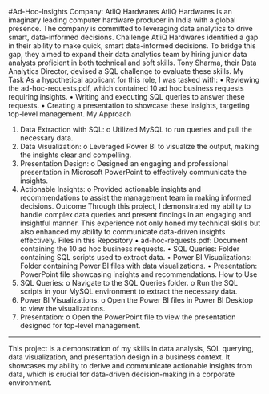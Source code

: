 #Ad-Hoc-Insights
Company: AtliQ Hardwares
AtliQ Hardwares is an imaginary leading computer hardware producer in India with a global presence. The company is committed to leveraging data analytics to drive smart, data-informed decisions.
Challenge
AtliQ Hardwares identified a gap in their ability to make quick, smart data-informed decisions. To bridge this gap, they aimed to expand their data analytics team by hiring junior data analysts proficient in both technical and soft skills. Tony Sharma, their Data Analytics Director, devised a SQL challenge to evaluate these skills.
My Task
As a hypothetical applicant for this role, I was tasked with:
•	Reviewing the ad-hoc-requests.pdf, which contained 10 ad hoc business requests requiring insights.
•	Writing and executing SQL queries to answer these requests.
•	Creating a presentation to showcase these insights, targeting top-level management.
My Approach
1.	Data Extraction with SQL:
o	Utilized MySQL to run queries and pull the necessary data.
2.	Data Visualization:
o	Leveraged Power BI to visualize the output, making the insights clear and compelling.
3.	Presentation Design:
o	Designed an engaging and professional presentation in Microsoft PowerPoint to effectively communicate the insights.
4.	Actionable Insights:
o	Provided actionable insights and recommendations to assist the management team in making informed decisions.
Outcome
Through this project, I demonstrated my ability to handle complex data queries and present findings in an engaging and insightful manner. This experience not only honed my technical skills but also enhanced my ability to communicate data-driven insights effectively.
Files in this Repository
•	ad-hoc-requests.pdf: Document containing the 10 ad hoc business requests.
•	SQL Queries: Folder containing SQL scripts used to extract data.
•	Power BI Visualizations: Folder containing Power BI files with data visualizations.
•	Presentation: PowerPoint file showcasing insights and recommendations.
How to Use
1.	SQL Queries:
o	Navigate to the SQL Queries folder.
o	Run the SQL scripts in your MySQL environment to extract the necessary data.
2.	Power BI Visualizations:
o	Open the Power BI files in Power BI Desktop to view the visualizations.
3.	Presentation:
o	Open the PowerPoint file to view the presentation designed for top-level management.
________________________________________
This project is a demonstration of my skills in data analysis, SQL querying, data visualization, and presentation design in a business context. It showcases my ability to derive and communicate actionable insights from data, which is crucial for data-driven decision-making in a corporate environment.


